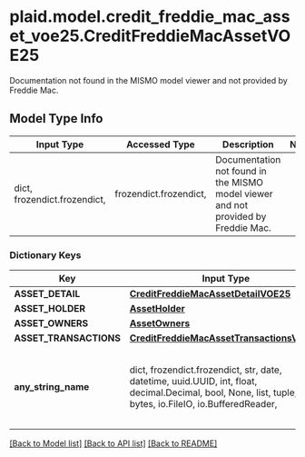 # plaid.model.credit_freddie_mac_asset_voe25.CreditFreddieMacAssetVOE25

Documentation not found in the MISMO model viewer and not provided by Freddie Mac.

## Model Type Info
Input Type | Accessed Type | Description | Notes
------------ | ------------- | ------------- | -------------
dict, frozendict.frozendict,  | frozendict.frozendict,  | Documentation not found in the MISMO model viewer and not provided by Freddie Mac. | 

### Dictionary Keys
Key | Input Type | Accessed Type | Description | Notes
------------ | ------------- | ------------- | ------------- | -------------
**ASSET_DETAIL** | [**CreditFreddieMacAssetDetailVOE25**](CreditFreddieMacAssetDetailVOE25.md) | [**CreditFreddieMacAssetDetailVOE25**](CreditFreddieMacAssetDetailVOE25.md) |  | 
**ASSET_HOLDER** | [**AssetHolder**](AssetHolder.md) | [**AssetHolder**](AssetHolder.md) |  | 
**ASSET_OWNERS** | [**AssetOwners**](AssetOwners.md) | [**AssetOwners**](AssetOwners.md) |  | 
**ASSET_TRANSACTIONS** | [**CreditFreddieMacAssetTransactionsVOE25**](CreditFreddieMacAssetTransactionsVOE25.md) | [**CreditFreddieMacAssetTransactionsVOE25**](CreditFreddieMacAssetTransactionsVOE25.md) |  | 
**any_string_name** | dict, frozendict.frozendict, str, date, datetime, uuid.UUID, int, float, decimal.Decimal, bool, None, list, tuple, bytes, io.FileIO, io.BufferedReader,  | frozendict.frozendict, str, decimal.Decimal, BoolClass, NoneClass, tuple, bytes, FileIO | any string name can be used but the value must be the correct type | [optional]

[[Back to Model list]](../../README.md#documentation-for-models) [[Back to API list]](../../README.md#documentation-for-api-endpoints) [[Back to README]](../../README.md)

